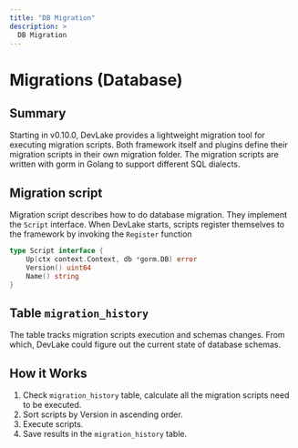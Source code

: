 ```yaml
---
title: "DB Migration"
description: >
  DB Migration
---
```


# Migrations (Database)

## Summary
Starting in v0.10.0, DevLake provides a lightweight migration tool for executing migration scripts.
Both framework itself and plugins define their migration scripts in their own migration folder.
The migration scripts are written with gorm in Golang to support different SQL dialects.


## Migration script
Migration script describes how to do database migration.
They implement the `Script` interface.
When DevLake starts, scripts register themselves to the framework by invoking the `Register` function

```go
type Script interface {
	Up(ctx context.Context, db *gorm.DB) error
	Version() uint64
	Name() string
}
```

## Table `migration_history`

The table tracks migration scripts execution and schemas changes.
From which, DevLake could figure out the current state of database schemas.
## How it Works
1. Check `migration_history` table, calculate all the migration scripts need to be executed.
2. Sort scripts by Version in ascending order.
3. Execute scripts.
4. Save results in the `migration_history` table.
